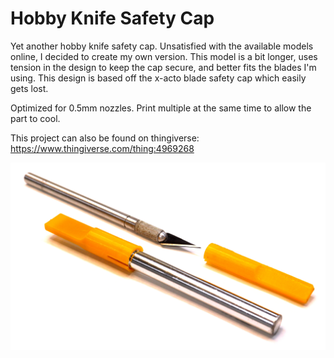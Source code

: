# Hobby Knife Safety Cap
Yet another hobby knife safety cap. Unsatisfied with the available models online, I decided to create my own version. This model is a bit longer, uses tension in the design to keep the cap secure, and better fits the blades I'm using. This design is based off the x-acto blade safety cap which easily gets lost.

Optimized for 0.5mm nozzles. Print multiple at the same time to allow the part to cool.

This project can also be found on thingiverse:
https://www.thingiverse.com/thing:4969268

![Preview](https://github.com/XDleader555/cad_models/raw/main/hobby_knife_safety_cap/res/Hobby%20Knife%20Safety%20Cap.jpg)
